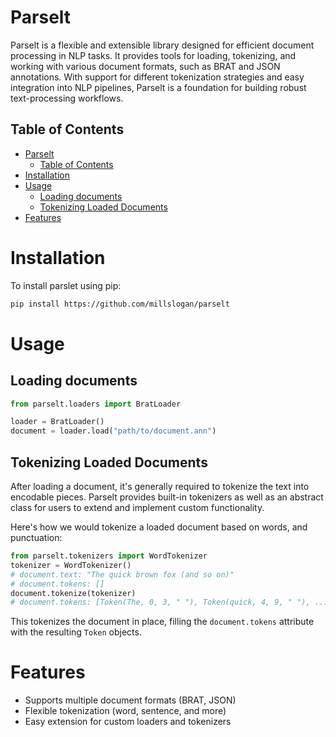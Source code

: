 # Parselt
Parselt is a flexible and extensible library designed for efficient document processing in NLP tasks. It provides tools for loading, tokenizing, and working with various document formats, such as BRAT and JSON annotations. With support for different tokenization strategies and easy integration into NLP pipelines, Parselt is a foundation for building robust text-processing workflows.

## Table of Contents
- [Parselt](#parselt)
  - [Table of Contents](#table-of-contents)
- [Installation](#installation)
- [Usage](#usage)
  - [Loading documents](#loading-documents)
  - [Tokenizing Loaded Documents](#tokenizing-loaded-documents)
- [Features](#features)

# Installation
To install parslet using pip:
```bash
pip install https://github.com/millslogan/parselt
```
# Usage
## Loading documents
```python
from parselt.loaders import BratLoader

loader = BratLoader()
document = loader.load("path/to/document.ann")
```

## Tokenizing Loaded Documents
After loading a document, it's generally required to tokenize the text into encodable pieces. Parselt provides built-in tokenizers as well as an abstract class for users to extend and implement custom functionality.

Here's how we would tokenize a loaded document based on words, and punctuation:
```python
from parselt.tokenizers import WordTokenizer
tokenizer = WordTokenizer()
# document.text: "The quick brown fox (and so on)"
# document.tokens: []
document.tokenize(tokenizer)
# document.tokens: [Token(The, 0, 3, " "), Token(quick, 4, 9, " "), ..., Token(fox, 16, 19, " ("), ...]
```
This tokenizes the document in place, filling the `document.tokens` attribute with the resulting `Token` objects.

# Features
- Supports multiple document formats (BRAT, JSON)
- Flexible tokenization (word, sentence, and more)
- Easy extension for custom loaders and tokenizers

